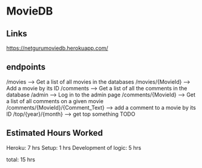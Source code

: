 # MovieDB

## Links ##
https://netgurumoviedb.herokuapp.com/

## endpoints ## 
/movies  --> Get a list of all movies in the databases
/movies/{MovieId} --> Add a movie by its ID
/comments --> Get a list of all the comments in the database
/admin --> Log in to the admin page
/comments/{MovieId} --> Get a list of all comments on a given movie
/comments/{MovieId}/{Comment_Text} --> add a comment to a movie by its ID
/top/{year}/{month} --> get top something TODO

## Estimated Hours Worked ##
Heroku: 7 hrs
Setup: 1 hrs
Development of logic: 5 hrs

total: 15 hrs